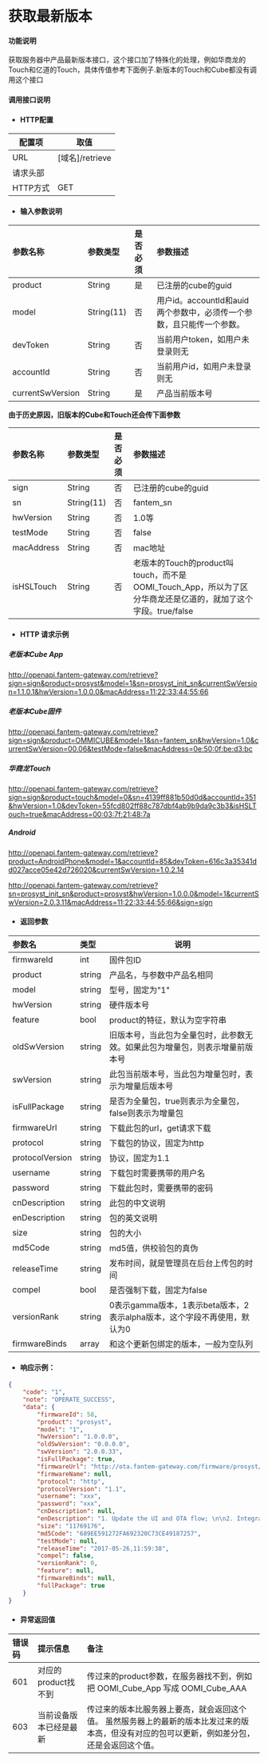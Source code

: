 # 获取最新版本

#### 功能说明

获取服务器中产品最新版本接口，这个接口加了特殊化的处理，例如华商龙的Touch和亿道的Touch，具体传值参考下面例子.新版本的Touch和Cube都没有调用这个接口

#### 调用接口说明

* #### HTTP配置

| 配置项 | 取值 |
| --- | --- |
| URL | \[域名\]/retrieve|
| 请求头部 |  |
| HTTP方式 | GET |

* #### 输入参数说明

| 参数名称 | 参数类型 | 是否必须 | 参数描述 |
| :--- | :--- | :--- | :--- |
| product| String| 是 | 已注册的cube的guid |
| model| String\(11\) | 否 | 用户id。accountId和auid两个参数中，必须传一个参数，且只能传一个参数。 |
| devToken| String| 否 | 当前用户token，如用户未登录则无  |
| accountId| String| 否 | 当前用户id，如用户未登录则无 |
| currentSwVersion| String | 是 | 产品当前版本号|

**由于历史原因，旧版本的Cube和Touch还会传下面参数**

| 参数名称 | 参数类型 | 是否必须 | 参数描述 |
| :--- | :--- | :--- | :--- |
| sign| String| 否 | 已注册的cube的guid |
| sn| String\(11\) | 否 | fantem_sn |
| hwVersion| String| 否 | 1.0等 |
| testMode| String| 否 | false |
| macAddress| String | 否 | mac地址|
| isHSLTouch| String | 否 | 老版本的Touch的product叫touch，而不是OOMI_Touch_App，所以为了区分华商龙还是亿道的，就加了这个字段。true/false  |



* #### HTTP 请求示例

##### 老版本Cube App
http://openapi.fantem-gateway.com/retrieve?sign=sign&product=prosyst&model=1&sn=prosyst_init_sn&currentSwVersion=1.1.0.1&hwVersion=1.0.0.0&macAddress=11:22:33:44:55:66
##### 老版本Cube固件
http://openapi.fantem-gateway.com/retrieve?sign=sign&product=OMMICUBE&model=1&sn=fantem_sn&hwVersion=1.0&currentSwVersion=00.06&testMode=false&macAddress=0e:50:0f:be:d3:bc


##### 华商龙Touch
http://openapi.fantem-gateway.com/retrieve?sign=sign&product=touch&model=0&sn=4139ff881b50d0d&accountId=351&hwVersion=1.0&devToken=55fcd802ff88c787dbf4ab9b9da9c3b3&isHSLTouch=true&macAddress=00:03:7f:21:48:7a

##### Android
http://openapi.fantem-gateway.com/retrieve?product=AndroidPhone&model=1&accountId=85&devToken=616c3a35341dd027acce05e42d726020&currentSwVersion=1.0.2.14

http://openapi.fantem-gateway.com/retrieve?sn=prosyst_init_sn&product=prosyst&hwVersion=1.0.0.0&model=1&currentSwVersion=2.0.3.11&macAddress=11:22:33:44:55:66&sign=sign

* #### 返回参数
|参数名|类型|说明|
|:-----  |:-----|-----                           |
|firmwareId |int   | 固件包ID  |
|product |string   | 产品名，与参数中产品名相同  |
|model |string   | 型号，固定为"1"  |
|hwVersion |string   | 硬件版本号  |
|feature |bool   | product的特征，默认为空字符串  |
|oldSwVersion |string   | 旧版本号，当此包为全量包时，此参数无效。如果此包为增量包，则表示增量前版本号  |
|swVersion |string   | 此包当前版本号，当此包为增量包时，表示为增量后版本号  |
|isFullPackage |string   | 是否为全量包，true则表示为全量包，false则表示为增量包  |
|firmwareUrl |string   | 下载此包的url，get请求下载  |
|protocol |string   | 下载包的协议，固定为http  |
|protocolVersion |string   | 协议，固定为1.1  |
|username |string   | 下载包时需要携带的用户名  |
|password |string   | 下载此包时，需要携带的密码  |
|cnDescription |string   | 此包的中文说明  |
|enDescription |string   | 包的英文说明  |
|size |string   | 包的大小  |
|md5Code |string   | md5值，供校验包的真伪  |
|releaseTime |string   | 发布时间，就是管理员在后台上传包的时间  |
|compel |bool   | 是否强制下载，固定为false  |
|versionRank |string   | 0表示gamma版本，1表示beta版本，2表示alpha版本，这个字段不再使用，默认为0  |
|firmwareBinds | array   | 和这个更新包绑定的版本，一般为空队列  |


* #### 响应示例：

```json
{
    "code": "1",
    "note": "OPERATE_SUCCESS",
    "data": {
        "firmwareId": 58,
        "product": "prosyst",
        "model": "1",
        "hwVersion": "1.0.0.0",
        "oldSwVersion": "0.0.0.0",
        "swVersion": "2.0.0.33",
        "isFullPackage": true,
        "firmwareUrl": "http://ota.fantem-gateway.com/firmware/prosyst/1/2/1-0-0-0/prosyst-0.0.0.0-2.0.0.33.apk",
        "firmwareName": null,
        "protocol": "http",
        "protocolVersion": "1.1",
        "username": "xxx",
        "password": "xxx",
        "cnDescription": null,
        "enDescription": "1. Update the UI and OTA flow; \n\n2. Integrate more Devices.\n\n3. Bugs fixing.",
        "size": "11769176",
        "md5Code": "689EE591272FA692320C73CE49187257",
        "testMode": null,
        "releaseTime": "2017-05-26,11:59:38",
        "compel": false,
        "versionRank": 0,
        "feature": null,
        "firmwareBinds": null,
        "fullPackage": true
    }
}
```

* #### 异常返回值

| 错误码 | 提示信息 | 备注 |
| :--- | :--- | :--- |
| 601| 对应的product找不到 | 传过来的product参数，在服务器找不到，例如把 OOMI_Cube_App 写成 OOMI_Cube_AAA |
| 603 | 当前设备版本已经是最新  |传过来的版本比服务器上要高，就会返回这个值。 虽然服务器上的最新的版本比发过来的版本高，但没有对应的包可以更新，例如差分包，还是会返回这个值。 |



